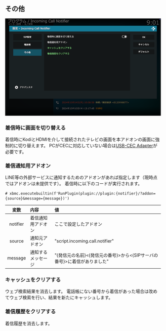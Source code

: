 ## その他

![アドオン設定（その他）](images/3_アドオン設定/3_その他.png)

### 着信時に画面を切り替える

着信時にKodiとHDMIを介して接続されたテレビの画面を本アドオンの画面に強制的に切り替えます。
PCがCECに対応していない場合は[USB-CEC Adapter](https://kodiful.com/#usbcec)が必要です。

### 着信通知用アドオン

LINE等の外部サービスに通知するためのアドオンがあれば指定します（現時点ではアドオンは未提供です）。
着信時に以下のコードが実行されます。

```
# xbmc.executebuiltin(f'RunPlugin(plugin://plugin:{notifier}/?addon={source}&message={message})')
```

|変数|内容|値|
|:------:|:------|:------|
|notifier|着信通知用アドオン|ここで設定したアドオン|
|source|通知元アドオン|"script.incoming.call.notifier"|
|message|通知するメッセージ|"{発信元の名前}<{発信元の番号}>から<{SIPサーバの番号}>に着信がありました"|

### キャッシュをクリアする

ウェブ検索結果を消去します。
電話帳にない番号から着信があった場合は改めてウェブ検索を行い、結果を新たにキャッシュします。

### 着信履歴をクリアする

着信履歴を消去します。

